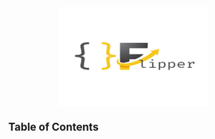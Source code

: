 <img src="./public/ObjectFlipper.js.png" 
        alt="Picture" 
        width="300" 
        height="200" 
        style="display: block; margin: 0 auto" />

## Table of Contents

